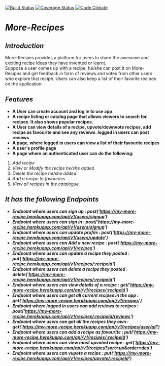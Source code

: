 [![Build Status](https://travis-ci.org/Noblemajesty/more-recipe.svg?branch=task%2F1%2Ftest-branch)](https://travis-ci.org/Noblemajesty/more-recipe)
[![Coverage Status](https://coveralls.io/repos/github/Noblemajesty/more-recipe/badge.svg?branch=dev-server)](https://coveralls.io/github/Noblemajesty/more-recipe?branch=dev-server)
[![Code Climate](https://codeclimate.com/github/codeclimate/codeclimate/badges/gpa.svg)](https://codeclimate.com/github/Noblemajesty/more-recipe)


# **_More-Recipes_**

## _Introduction_

More-Recipes provides a platform for users to share the awesome and exciting recipe ideas they have invented or learnt.  
Suppose a user comes up with a recipe, he/she can post it on More-Recipes and get feedback in form of reviews and votes from other users who explore that recipe.  Users can also keep a list of their favorite recipes on the application.

## _Features_

* **A User can create account and log in to use app**
* **A recipe listing or catalog page that allows viewers to search for recipes. It also shows popular recipes.**
* **A User can view details of a recipe, upvote/downvote recipes, add recipe as favourite and see any reviews. logged in users can post reviews**
* **A page, where logged in users can view a list of their favourite recipes**
* **A user's profile page**
* **A page where an authenticated user can do the following:**
1. _Add recipe_
2. _View or Modify the recipe he/she added_
3. _Delete the recipe he/she added_
4. _Add a recipe to favourites_
5. _View all recipes in the catalogue_

## _It has the following Endpoints_
* **_Endpoint where users can sign up_ : 
_post('https://my-more-recipe.herokuapp.com/api/v1/users/signup')_**
* **_Endpoint where users can sign in_ :
_post('https://my-more-recipe.herokuapp.com/api/v1/users/signup')_** 
* **_Endpoint where users can update profile_ :
_post('https://my-more-recipe.herokuapp.com/api/v1/users/update')_**
* **_Endpoint where users can Add a new recipe_ :
_post('https://my-more-recipe.herokuapp.com/api/v1/recipes')_**
* **_Endpoint where users can update a recipe they posted_ :
_put('https://my-more-recipe.herokuapp.com/api/v1/recipes/:recipeId')_**
* **_Endpoint where users can delete a recipe they posted_ :
_delete('https://my-more-recipe.herokuapp.com/api/v1/recipes/:recipeId')_**
* **_Endpoint where users can view details of a recipe_ :
_get('https://my-more-recipe.herokuapp.com/api/v1/recipes/:recipeId')_**
* **_Endpoint where users can get all current recipes in the app_ : 
_get('https://my-more-recipe.herokuapp.com/api/v1/recipes')_**
* **_Endpoint where logged in users can add reviews to recipes_ : 
_post('https://my-more-recipe.herokuapp.com/api/v1/recipes/:recipeId/reviews')_**
* **_Endpoint where users can gat all the recipes they own_ : 
_get('https://my-more-recipe.herokuapp.com/api/v1/recipes/user/all')_**
* **_Endpoint where users can add a recipe as favourite_ : 
_put('https://my-more-recipe.herokuapp.com/api/v1/recipes/:recipeId')_**
* **_Endpoint where users can view most upvoted recipe_ :
_get('https://my-more-recipe.herokuapp.com/api/v1/recipes?sort=up&order=des')_**
* **_Endpoint where users can vupote a recipe_ : _put('https://my-more-recipe.herokuapp.com/api/v1/recipes/upvote/:recipeId')_**
